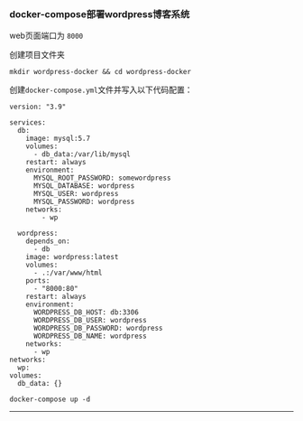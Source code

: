 ###  docker-compose部署wordpress博客系统


web页面端口为 `8000`

创建项目文件夹

```
mkdir wordpress-docker && cd wordpress-docker
```

创建`docker-compose.yml`文件并写入以下代码配置：


```
version: "3.9"

services:
  db:
    image: mysql:5.7
    volumes:
      - db_data:/var/lib/mysql
    restart: always
    environment:
      MYSQL_ROOT_PASSWORD: somewordpress
      MYSQL_DATABASE: wordpress
      MYSQL_USER: wordpress
      MYSQL_PASSWORD: wordpress
    networks:
        - wp

  wordpress:
    depends_on:
      - db
    image: wordpress:latest
    volumes:
      - .:/var/www/html
    ports:
      - "8000:80"
    restart: always
    environment:
      WORDPRESS_DB_HOST: db:3306
      WORDPRESS_DB_USER: wordpress
      WORDPRESS_DB_PASSWORD: wordpress
      WORDPRESS_DB_NAME: wordpress
    networks:
      - wp
networks:
  wp:
volumes:
  db_data: {}
```



```
docker-compose up -d
```


---
